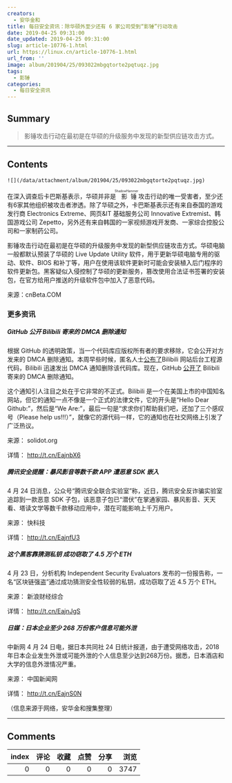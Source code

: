 ```yaml
---
creators:
  - 安华金和
title: 每日安全资讯：除华硕外至少还有 6 家公司受到“影锤”行动攻击
date: 2019-04-25 09:31:00
date_updated: 2019-04-25 09:31:00
slug: article-10776-1.html
url: https://linux.cn/article-10776-1.html
url_from: ''
image: album/201904/25/093022mbgqtorte2pqtuqz.jpg
tags:
  - 影锤
categories:
  - 每日安全资讯
---
```


## Summary

> 影锤攻击行动在最初是在华硕的升级服务中发现的新型供应链攻击方式。

***

<!-- more -->

## Contents

`![](/data/attachment/album/201904/25/093022mbgqtorte2pqtuqz.jpg)`

在深入调查后卡巴斯基表示，华硕并非是<ruby> 影锤 <rp>  （ </rp> <rt>  ShadowHammer </rt> <rp>  ） </rp></ruby>攻击行动的唯一受害者，至少还有6家其他组织被攻击者渗透。除了华硕之外，卡巴斯基表示还有来自泰国的游戏发行商 Electronics Extreme、网页&IT 基础服务公司 Innovative Extremist、韩国游戏公司 Zepetto，另外还有来自韩国的一家视频游戏开发商、一家综合控股公司和一家制药公司。 

影锤攻击行动在最初是在华硕的升级服务中发现的新型供应链攻击方式。华硕电脑一般都默认预装了华硕的 Live Update Utility 软件，用于更新华硕电脑专用的驱动、软件、BIOS 和补丁等，用户在使用该软件更新时可能会安装植入后门程序的软件更新包。黑客疑似入侵控制了华硕的更新服务，篡改使用合法证书签署的安装包，在官方给用户推送的升级软件包中加入了恶意代码。

来源：cnBeta.COM

### 更多资讯

##### GitHub 公开 Bilibili 寄来的 DMCA 删除通知

根据 GitHub 的透明政策，当一个代码库应版权所有者的要求移除，它会公开对方发来的 DMCA 删除通知。本周早些时候，匿名人士[公布了](https://www.solidot.org/story?sid=60351)Bilibili 网站后台工程源代码，Bilibili 迅速发出 DMCA 通知删除该代码库。现在，GitHub [公开了](https://github.com/github/dmca/blob/master/2019/04/2019-04-23-bilibili.md) Bilibili 寄来的 DMCA 删除通知。

这个通知引人注目之处在于它非常的不正式。Bilibili 是一个在美国上市的中国知名网站，但它的通知一点不像是一个正式的法律文件，它的开头是“Hello Dear Github:”，然后是“We Are:”，最后一句是“求求你们帮助我们吧，还加了三个感叹号（Please help us!!!）”，就像它的源代码一样，它的通知也在社交网络上引发了广泛热议。

来源： solidot.org

详情： <http://t.cn/EajnbX6> 

##### 腾讯安全提醒：暴风影音等数千款 APP 遭恶意 SDK 嵌入

4 月 24 日消息，公众号“腾讯安全联合实验室”称，近日，腾讯安全反诈骗实验室追踪到一款恶意 SDK 子包，该恶意子包已“潜伏”在掌通家园、暴风影音、天天看、塔读文学等数千款移动应用中，潜在可能影响上千万用户。

来源： 快科技

详情： <http://t.cn/EajnfU3> 

##### 这个黑客靠猜测私钥 成功窃取了 4.5 万个 ETH

4 月 23 日，分析机构 Independent Security Evaluators 发布的一份报告称，一名“区块链强盗”通过成功猜测安全性较弱的私钥，成功窃取了近 4.5 万个 ETH。

来源： 新浪财经综合

详情： <http://t.cn/EajnJgS> 

##### 日媒：日本企业至少 268 万份客户信息可能外泄

中新网 4 月 24 日电，据日本共同社 24 日统计报道，由于遭受网络攻击，2018 年日本企业发生外泄或可能外泄的个人信息至少达到268万份。据悉，日本酒店和大学的信息外泄情况严重。

来源： 中国新闻网

详情： <http://t.cn/EajnS0N> 

（信息来源于网络，安华金和搜集整理）

***

## Comments


|   index |   评论 |   收藏 |   点赞 |   分享 |   浏览 |
|--------:|-------:|-------:|-------:|-------:|-------:|
|       0 |      0 |      0 |      0 |      0 |   3747 |
